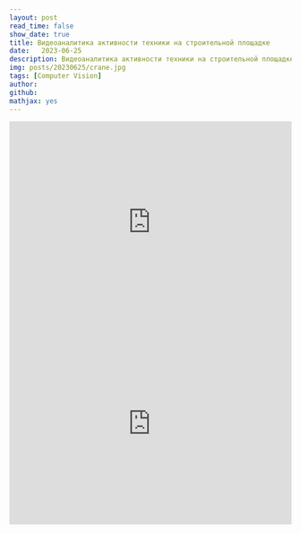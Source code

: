 ```yaml
---
layout: post
read_time: false
show_date: true
title: Видеоаналитика активности техники на строительной площадке
date:   2023-06-25
description: Видеоаналитика активности техники на строительной площадке
img: posts/20230625/crane.jpg
tags: [Computer Vision]
author: 
github:
mathjax: yes
---
```

<iframe src="https://docs.google.com/presentation/d/e/2PACX-1vS3E7DuVZHjPsxyEmZQiPbD5NACRcu-h5B27CxytkS5ns1fv0sXdq9YTzz7rdi5BL35VZBL3erOzhxg/embed?start=false&loop=false&delayms=3000" frameborder="0" width="100%" height="360" allowfullscreen="true" mozallowfullscreen="true" webkitallowfullscreen="true"></iframe>

<iframe width="100%" height="360" src="https://www.youtube.com/embed/ruWxJ816Sj4" title="YouTube video player" frameborder="0" allow="accelerometer; autoplay; clipboard-write; encrypted-media; gyroscope; picture-in-picture; web-share" allowfullscreen></iframe>